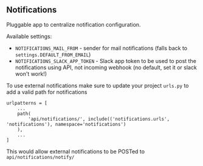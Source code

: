 ## Notifications

Pluggable app to centralize notification configuration.


Available settings:

* `NOTIFICATIONS_MAIL_FROM` - sender for mail notifications (falls back to `settings.DEFAULT_FROM_EMAIL`)
* `NOTIFICATIONS_SLACK_APP_TOKEN` - Slack app token to be used to post the notifications using API, not incoming webhook (no default, set it or slack won't work!)


To use external notifications make sure to update your project `urls.py` to add a valid path for notifications

```
urlpatterns = [
    ...
    path(
        'api/notifications/', include(('notifications.urls', 'notifications'), namespace='notifications')
    ),
    ...
]
```

This would allow external notifications to be POSTed to `api/notifications/notify/`
